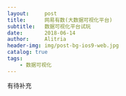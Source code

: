 ```yaml
---
layout:     post
title:      网易有数(大数据可视化平台)
subtitle:   数据可视化平台试玩
date:       2018-06-14
author:     Alitria
header-img: img/post-bg-ios9-web.jpg
catalog: true
tags:
    - 数据可视化
---
```


有待补充
